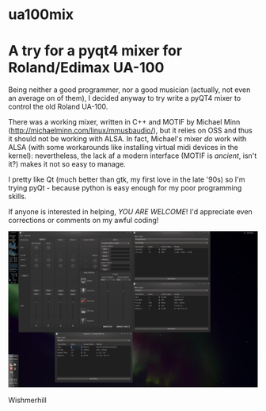 ua100mix
========

A try for a pyqt4 mixer for Roland/Edimax UA-100
================================================

Being neither a good programmer, nor a good musician (actually, not even an average on of them), 
I decided anyway to try write a pyQT4 mixer to control the old Roland UA-100.

There was a working mixer, written in C++ and MOTIF by Michael Minn (http://michaelminn.com/linux/mmusbaudio/), 
but it relies on OSS and thus it should not be working with ALSA. In fact, Michael's mixer *do* work with ALSA (with some workarounds like installing virtual midi devices in the kernel): nevertheless, the lack af a modern interface (MOTIF is *ancient*, isn't it?) makes it not so easy to manage.

I pretty like Qt (much better than gtk, my first love in the late '90s) so I'm trying pyQt - because python is easy enough for my poor programming skills.

If anyone is interested in helping, *YOU ARE WELCOME*! I'd appreciate even corrections or comments on my 
awful coding!

![Just a sample screenshot...](/screenshots/ua-100_mix.png?raw=true "UA-100 Mixer at work")


Wishmerhill
